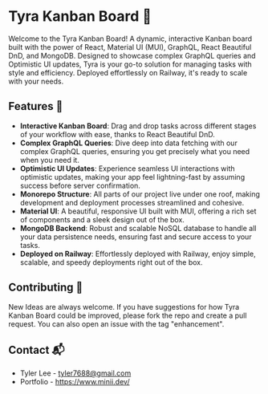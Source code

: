 # Tyra Kanban Board 🚀

Welcome to the Tyra Kanban Board! A dynamic, interactive Kanban board built with the power of React, Material UI (MUI), GraphQL, React Beautiful DnD, and MongoDB. Designed to showcase complex GraphQL queries and Optimistic UI updates, Tyra is your go-to solution for managing tasks with style and efficiency. Deployed effortlessly on Railway, it's ready to scale with your needs.

## Features 🌟

- **Interactive Kanban Board**: Drag and drop tasks across different stages of your workflow with ease, thanks to React Beautiful DnD.
- **Complex GraphQL Queries**: Dive deep into data fetching with our complex GraphQL queries, ensuring you get precisely what you need when you need it.
- **Optimistic UI Updates**: Experience seamless UI interactions with optimistic updates, making your app feel lightning-fast by assuming success before server confirmation.
- **Monorepo Structure**: All parts of our project live under one roof, making development and deployment processes streamlined and cohesive.
- **Material UI**: A beautiful, responsive UI built with MUI, offering a rich set of components and a sleek design out of the box.
- **MongoDB Backend**: Robust and scalable NoSQL database to handle all your data persistence needs, ensuring fast and secure access to your tasks.
- **Deployed on Railway**: Effortlessly deployed with Railway, enjoy simple, scalable, and speedy deployments right out of the box.

## Contributing 🤝

New Ideas are always welcome. If you have suggestions for how Tyra Kanban Board could be improved, please fork the repo and create a pull request. You can also open an issue with the tag "enhancement".

## Contact 📬

- Tyler Lee - tyler7688@gmail.com
- Portfolio - https://www.minii.dev/
